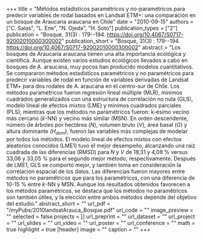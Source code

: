 +++
title = "Métodos estadísticos paramétricos y no-paramétricos para predecir  variables de rodal basados en Landsat ETM+:  una comparación en un bosque de Araucaria araucana en Chile"
date = "2010-09-15"
authors = ["C. Salas", "L. Ene", "N. Ojeda", "H. Soto"]
publication_types = ["2"]
publication = "Bosque, 31(3) : 179--194. https://doi.org/10.4067/S0717-92002010000300002"
publication_short = "Bosque, 31(3) : 179--194. https://doi.org/10.4067/S0717-92002010000300002"
abstract = "Los bosques de Araucaria araucana tienen una alta importancia ecológica y científica. Aunque existen varios estudios ecológicos llevados a cabo en bosques de A. araucana, muy pocos han producido modelos cuantitativos. Se compararon métodos estadísticos paramétricos y no paramétricos para predecir variables de rodal en función de variables derivadas de Landsat ETM+ para dos rodales de A. araucana en el centro-sur de Chile. Los métodos paramétricos fueron regresión líneal múltiple (MLR), mínimos cuadrados generalizados con una estructura de correlación no nula (GLS), modelo lineal de efectos mixtos (LME) y mínimos cuadrados parciales (PLS); mientras que los métodos no paramétricos fueron: k-ésimo vecino más cercano ($k$-NN) y vecino más similar (MSN). En orden descendente, número de árboles por hectárea ($N$), volumen bruto ($V$), área basal ($G$) y altura dominante ($H_{dom}$), fueron las variables más complejas de modelar por todos los métodos. El modelo lineal de efectos mixtos con efectos aleatorios conocidos (LME1) tuvo el mejor desempeño, alcanzando una raíz cuadrada de las diferencias (RMSD) para $N$ y $V$ de 18,31 y 4,08 % versus 33,06 y 33,05 % para el segundo mejor método, respectivamente. Después de LME1, GLS se comportó mejor, y también toma en consideración la correlación espacial de los datos. Las diferencias fueron mayores entre métodos no paramétricos que para los paramétricos, con una diferencia de 10-15 % entre $k$-NN y MSN. Aunque los resultados obtenidos favorecen a los métodos paramétricos, se destaca que los métodos no paramétricos son también útiles, y la elección entre ambos métodos depende del objetivo del estudio."
abstract_short = ""
url_pdf = "/myPubs/2010landsatArauca_Bosque.pdf"
url_code = ""
image_preview = ""
selected = false
projects = []
url_preprint = ""
url_dataset = ""
url_project = ""
url_slides = ""
url_video = ""
url_poster = ""
url_conference = ""
math = true
highlight = true
[header]
image = ""
caption = ""
+++
